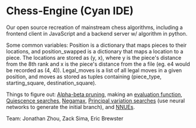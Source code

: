 # Chess-Engine (Cyan IDE)
Our open source recreation of mainstream chess algorithms, including a frontend client in JavaScript and a backend server w/ algorithm in python.

Some common variables: Position is a dictionary that maps pieces to their locations, and position_swapped is a dictionary that maps a location to a piece. The locations are stored as (y, x), where y is the piece's distance from the 8th rank and x is the piece's distance from the a file (eg. e4 would be recorded as (4, 4)). Legal_moves is a list of all legal moves in a given position, and moves as stored as tuples containing (piece_type, starting_square, destination_square).  

Things to figure out: [Alpha-beta pruning](https://en.wikipedia.org/wiki/Alpha%E2%80%93beta_pruning), 
making an [evaluation function](https://en.wikipedia.org/wiki/Evaluation_function), 
[Quiescence searches](https://en.wikipedia.org/wiki/Quiescence_search), 
[Negamax](https://en.wikipedia.org/wiki/Negamax#:~:text=Negamax%20search%20is%20a%20variant,the%20value%20to%20player%20B.), 
[Principal variation searches](https://en.wikipedia.org/wiki/Principal_variation_search) (use neural networks to generate the initial branch), 
and [NNUEs](https://github.com/glinscott/nnue-pytorch/blob/master/docs/nnue.md).

Team: Jonathan Zhou, Zack Sima, Eric Brewster
